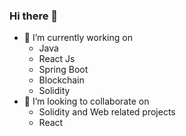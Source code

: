 ### Hi there 👋
 - 🔭 I’m currently working on 
    -  Java
    - React Js
    - Spring Boot
    - Blockchain
    - Solidity
 - 👯 I’m looking to collaborate on
    - Solidity and Web related projects
    - React 
<!--
**Yashkothari9/Yashkothari9** is a ✨ _special_ ✨ repository because its `README.md` (this file) appears on your GitHub profile.

Here are some ideas to get you started :

- 🔭 I’m currently working on ...
- 🌱 I’m currently learning ...
- 👯 I’m looking to collaborate on ...
- 🤔 I’m looking for help with ...
- 💬 Ask me about ...
- 📫 How to reach me: ...
- 😄 Pronouns: ...
- ⚡ Fun fact: ...
-->
